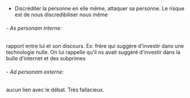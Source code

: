 
- Discréditer la personne en elle même, attaquer sa personne. Le risque est de nous discredibiliser nous même 

###### - As personam interne:
 rapport entre lui et son discours. Ex: frère qui suggère d'investir dans une technologie nulle. On lui rappelle qu'il ns avait suggéré d'investir dans la bulle d'internet et des subprimes 

###### - Ad personam externe: 
aucun lien avec le débat. Très fallacieux.  
